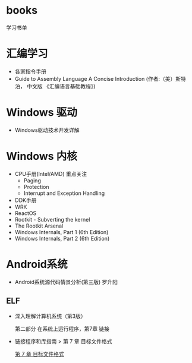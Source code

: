 # books

学习书单
# 汇编学习
- 各家指令手册
- Guide to Assembly Language A Concise Introduction (作者:（美）斯特泊， 中文版 《汇编语言基础教程》)

# Windows 驱动
- Windows驱动技术开发详解

# Windows 内核
- CPU手册(Intel/AMD) 重点关注
    - Paging
    - Protection
    - Interrupt and Exception Handling
- DDK手册
- WRK
- ReactOS
- Rootkit - Subverting the kernel
- The Rootkit Arsenal 
- Windows Internals, Part 1 (6th Edition)
- Windows Internals, Part 2 (6th Edition)

# Android系统
- Android系统源代码情景分析(第三版) 罗升阳
## ELF
- 深入理解计算机系统（第3版）

    第二部分 在系统上运行程序，第7章 链接
    
- 链接程序和库指南  > 第 7 章 目标文件格式

    [第 7 章 目标文件格式](https://docs.oracle.com/cd/E19253-01/819-7050/chapter6-46512/index.html)

